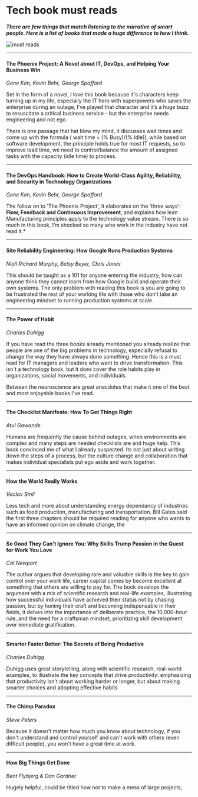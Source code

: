 # Tech book must reads


***There are few things that match listening to the narrative of smart people.
Here is a list of books that made a huge difference to how I think.***

![must reads](https://raoconnor.github.io/docs/assets/images/books.png)

--- 

#### The Phoenix Project: A Novel about IT, DevOps, and Helping Your Business Win
*Gene Kim, Kevin Behr, George Spafford* 

Set in the form of a novel, I love this book because it's characters keep turning up in my life, especially the IT hero with superpowers who saves the enterprise during an outage, I've played that character and it’s a huge buzz to resuscitate a critical business service - but the enterprise needs engineering and not ego.

There is one passage that hat blew my mind, it discusses wait times and come up with the formula ( wait time = (% Busy)/(% Idle)), while based on software development, the principle holds true for most IT requests, so to improve lead time, we need to control/balance the amount of assigned tasks with the capacity (idle time) to process.
  
---  

####  The DevOps Handbook: How to Create World-Class Agility, Reliability, and Security in Technology Organizations
*Gene Kim, Kevin Behr, George Spafford*

The follow on to 'The Phoenix Project', it elaborates on the ‘three ways': **Flow, Feedback and Continuous Improvement**, and explains how lean Manufacturing principles apply to the technology value stream. There is so much in this book, I’m shocked so many who work in the industry have not read it.*

--- 

####  Site Reliability Engineering: How Google Runs Production Systems
*Niall Richard Murphy, Betsy Beyer, Chris Jones* 

This should be taught as a 101 for anyone entering the industry, how can anyone think they cannot learn from how Google build and operate their own systems. The only problem with reading this book is you are going to be frustrated the rest of your working life with those who don’t take an engineering mindset to running production systems at scale.

--- 

####  The Power of Habit 
*Charles Duhigg*

If you have read the three books already mentioned you already realize that people are one of the big problems in technology, especially refusal to change the way they have always done something. Hence this is a must read for IT managers and leaders who want to drive transformation. This isn`t a technology book, but it does cover the role habits play in organizations, social movements, and individuals. 

Between the neuroscience are great anecdotes that make it one of the best and most enjoyable books I've read.


--- 

####  The Checklist Manifesto: How To Get Things Right
*Atul Gawande*

Humans are frequently the cause behind outages, when environments are complex and many steps are needed checklists are and huge help. This book convinced me of what I already suspected. Its not just about writing down the steps of a process, but the culture change and collaboration that makes individual specialists put ego aside and work together.

--- 

####  How the World Really Works
*Vaclav Smil*

Less tech and more about understanding energy dependancy of industries such as food production, manufacturing and transportation. Bill Gates said the first three chapters should be required reading for anyone who wants to have an informed opinion on climate change, the  


--- 

####  So Good They Can't Ignore You: Why Skills Trump Passion in the Quest for Work You Love
*Cal Newport*

The author argues that developing rare and valuable skills is the key to gain control over your work life, career capital comes by become excellent at something that others are willing to pay for.  The book develops the argument with a mix of scientific research and real-life examples, illustrating how successful individuals have achieved their status not by chasing passion, but by honing their craft and becoming indispensable in their fields, it delves into the importance of deliberate practice, the 10,000-hour rule, and the need for a craftsman mindset,  prioritizing skill development over immediate gratification.

--- 

####  Smarter Faster Better: The Secrets of Being Productive
*Charles Duhigg*

 Duhigg uses great storytelling, along with scientific research, real-world examples, to illustrate the key concepts that drive productivity: emphasizing that productivity isn't about working harder or longer, but about making smarter choices and adopting effective habits

--- 

####  The Chimp Paradox
*Steve Peters*

Because it doesn't matter how much you know about technology, if you don't understand and control yourself and can't work with others (even difficult people), you won't have a great time at work.

--- 

####  How Big Things Get Done
*Bent Flybjerg & Dan Gardner*

Hugely helpful, could be titled how not to make a mess of large projects, 



